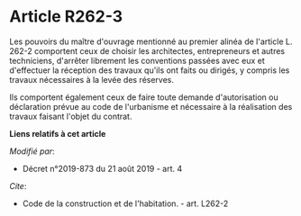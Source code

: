 # Article R262-3

Les pouvoirs du maître d'ouvrage mentionné au premier alinéa de l'article L. 262-2 comportent ceux de choisir les
architectes, entrepreneurs et autres techniciens, d'arrêter librement les conventions passées avec eux et d'effectuer la
réception des travaux qu'ils ont faits ou dirigés, y compris les travaux nécessaires à la levée des réserves. 

Ils comportent également ceux de faire toute demande d'autorisation ou déclaration prévue au code de l'urbanisme et
nécessaire à la réalisation des travaux faisant l'objet du contrat.

**Liens relatifs à cet article**

_Modifié par_:

  - Décret n°2019-873 du 21 août 2019 - art. 4

_Cite_:

  - Code de la construction et de l'habitation. - art. L262-2
